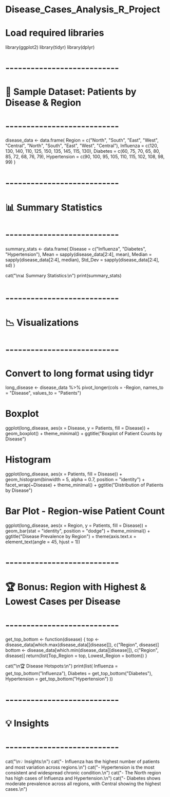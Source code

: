 # Disease_Cases_Analysis_R_Project

# Load required libraries
library(ggplot2)
library(tidyr)
library(dplyr)

# ---------------------------
# 📁 Sample Dataset: Patients by Disease & Region
# ---------------------------
disease_data <- data.frame(
  Region = c("North", "South", "East", "West", "Central", "North", "South", "East", "West", "Central"),
  Influenza = c(120, 130, 140, 110, 125, 150, 135, 145, 115, 130),
  Diabetes = c(60, 75, 70, 65, 80, 85, 72, 68, 76, 79),
  Hypertension = c(90, 100, 95, 105, 110, 115, 102, 108, 98, 99)
)

# ---------------------------
# 📊 Summary Statistics
# ---------------------------
summary_stats <- data.frame(
  Disease = c("Influenza", "Diabetes", "Hypertension"),
  Mean = sapply(disease_data[2:4], mean),
  Median = sapply(disease_data[2:4], median),
  Std_Dev = sapply(disease_data[2:4], sd)
)

cat("\n📊 Summary Statistics:\n")
print(summary_stats)

# ---------------------------
# 📉 Visualizations
# ---------------------------

# Convert to long format using tidyr
long_disease <- disease_data %>%
  pivot_longer(cols = -Region, names_to = "Disease", values_to = "Patients")

# Boxplot
ggplot(long_disease, aes(x = Disease, y = Patients, fill = Disease)) +
  geom_boxplot() +
  theme_minimal() +
  ggtitle("Boxplot of Patient Counts by Disease")

# Histogram
ggplot(long_disease, aes(x = Patients, fill = Disease)) +
  geom_histogram(binwidth = 5, alpha = 0.7, position = "identity") +
  facet_wrap(~Disease) +
  theme_minimal() +
  ggtitle("Distribution of Patients by Disease")

# Bar Plot - Region-wise Patient Count
ggplot(long_disease, aes(x = Region, y = Patients, fill = Disease)) +
  geom_bar(stat = "identity", position = "dodge") +
  theme_minimal() +
  ggtitle("Disease Prevalence by Region") +
  theme(axis.text.x = element_text(angle = 45, hjust = 1))

# ---------------------------
# 🏆 Bonus: Region with Highest & Lowest Cases per Disease
# ---------------------------

get_top_bottom <- function(disease) {
  top <- disease_data[which.max(disease_data[[disease]]), c("Region", disease)]
  bottom <- disease_data[which.min(disease_data[[disease]]), c("Region", disease)]
  return(list(Top_Region = top, Lowest_Region = bottom))
}

cat("\n🏆 Disease Hotspots:\n")
print(list(
  Influenza = get_top_bottom("Influenza"),
  Diabetes = get_top_bottom("Diabetes"),
  Hypertension = get_top_bottom("Hypertension")
))

# ---------------------------
# 💡 Insights
# ---------------------------
cat("\n💡 Insights:\n")
cat("- Influenza has the highest number of patients and most variation across regions.\n")
cat("- Hypertension is the most consistent and widespread chronic condition.\n")
cat("- The North region has high cases of Influenza and Hypertension.\n")
cat("- Diabetes shows moderate prevalence across all regions, with Central showing the highest cases.\n")

